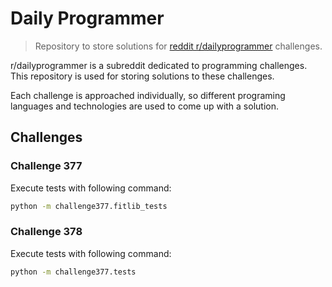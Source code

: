 # Daily Programmer

> Repository to store solutions for [reddit r/dailyprogrammer](https://www.reddit.com/r/dailyprogrammer/) challenges.

r/dailyprogrammer is a subreddit dedicated to programming challenges. This repository is used for storing solutions to these challenges.

Each challenge is approached individually, so different programing languages and technologies are used to come up with a solution.

## Challenges

### Challenge 377

Execute tests with following command:
```bash
python -m challenge377.fitlib_tests
```

### Challenge 378

Execute tests with following command:
```bash
python -m challenge377.tests
```